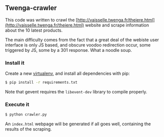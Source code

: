 ## Twenga-crawler

This code was written to crawl the [http://vaisselle.twenga.fr/theiere.html](http://vaisselle.twenga.fr/theiere.html)
website and scrape information about the 10 latest products.

The main difficulty comes from the fact that a great deal of the webiste user interface is only JS based,
and obscure voodoo redirection occur, some triggered by JS, some by a 301 response.
What a noodle soup.

### Install it
Create a new [virtualenv](http://pypi.python.org/pypi/virtualenv), and install all dependencies with pip:

```bash
$ pip install -r requirements.txt
```

Note that gevent requires the `libevent-dev` library to compile properly.

### Execute it
```bash
$ python crawler.py
```

An `index.html` webpage will be generated if all goes well, containing the results of the scraping.
